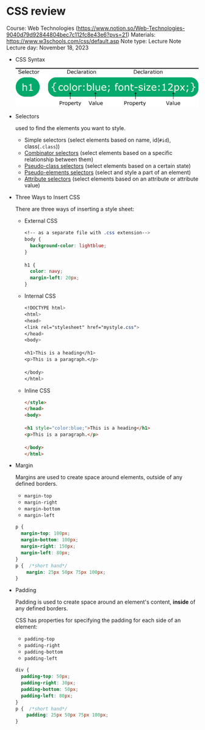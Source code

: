 # CSS review

Course: Web Technologies (https://www.notion.so/Web-Technologies-9040d79d92844804bec7c112fc8e43e6?pvs=21)
Materials: https://www.w3schools.com/css/default.asp
Note type: Lecture Note
Lecture day: November 18, 2023

- CSS Syntax
    
    ![Untitled](CSS%20review%20dda5e4c91e4148cf95fb7e3a228b20be/Untitled.png)
    
- Selectors
    
    used to find the elements you want to style.
    
    - Simple selectors (select elements based on name, id(`#id`), class(`.class`))
    - [Combinator selectors](https://www.w3schools.com/css/css_combinators.asp) (select elements based on a specific relationship between them)
    - [Pseudo-class selectors](https://www.w3schools.com/css/css_pseudo_classes.asp) (select elements based on a certain state)
    - [Pseudo-elements selectors](https://www.w3schools.com/css/css_pseudo_elements.asp) (select and style a part of an element)
    - [Attribute selectors](https://www.w3schools.com/css/css_attribute_selectors.asp) (select elements based on an attribute or attribute value)
- Three Ways to Insert CSS
    
    There are three ways of inserting a style sheet:
    
    - External CSS
        
        ```css
        <!-- as a separate file with .css extension-->
        body {
          background-color: lightblue;
        }
        
        h1 {
          color: navy;
          margin-left: 20px;
        }
        ```
        
    - Internal CSS
        
        ```css
        <!DOCTYPE html>
        <html>
        <head>
        <link rel="stylesheet" href="mystyle.css">
        </head>
        <body>
        
        <h1>This is a heading</h1>
        <p>This is a paragraph.</p>
        
        </body>
        </html>
        ```
        
    - Inline CSS
        
        ```html
        </style>
        </head>
        <body>
        
        <h1 style="color:blue;">This is a heading</h1>
        <p>This is a paragraph.</p>
        
        </body>
        </html>
        ```
        
- Margin
    
    Margins are used to create space around elements, outside of any defined borders.
    
    - `margin-top`
    - `margin-right`
    - `margin-bottom`
    - `margin-left`
    
    ```css
    p {
      margin-top: 100px;
      margin-bottom: 100px;
      margin-right: 150px;
      margin-left: 80px;
    }
    p {  /*short hand*/
    	margin: 25px 50px 75px 100px;
    }
    ```
    
- Padding
    
    Padding is used to create space around an element's content, **inside** of any defined borders.
    
    CSS has properties for specifying the padding for each side of an element:
    
    - `padding-top`
    - `padding-right`
    - `padding-bottom`
    - `padding-left`
    
    ```css
    div {
      padding-top: 50px;
      padding-right: 30px;
      padding-bottom: 50px;
      padding-left: 80px;
    }
    p {  /*short hand*/
    	padding: 25px 50px 75px 100px;
    }
    ```